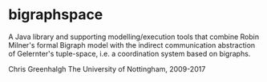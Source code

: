 # bigraphspace

A Java library and supporting modelling/execution tools that combine Robin
Milner's formal Bigraph model with the indirect communication abstraction 
of Gelernter's tuple-space, i.e. a coordination system based on bigraphs.

Chris Greenhalgh
The University of Nottingham, 2009-2017
